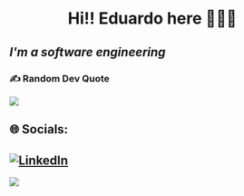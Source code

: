 <h1 align="center">Hi!! Eduardo here 👋😄🌱</h1>
<h2><i>I'm a software engineering </i></h2>


### ✍️ Random Dev Quote
![](https://quotes-github-readme.vercel.app/api?type=horizontal&theme=radical)

## 🌐 Socials:
[![LinkedIn](https://img.shields.io/badge/LinkedIn-%230077B5.svg?logo=linkedin&logoColor=white)](https://linkedin.com/in/eduardo-de-souza-ilha-a0455a186/)
---
[![](https://visitcount.itsvg.in/api?id=eduardodesouzailha&icon=0&color=0)](https://visitcount.itsvg.in)
